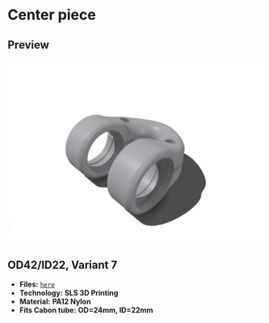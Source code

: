 # Center piece

## Preview

![center piece](od24_id22/variant_7/bar-center-piece_sls_m3.png)

## OD42/ID22, Variant 7

- **Files:** [`here`](od24_id22/variant_7)
- **Technology:** **SLS 3D Printing**
- **Material:** **PA12 Nylon**
- **Fits Cabon tube:** **OD=24mm, ID=22mm**
